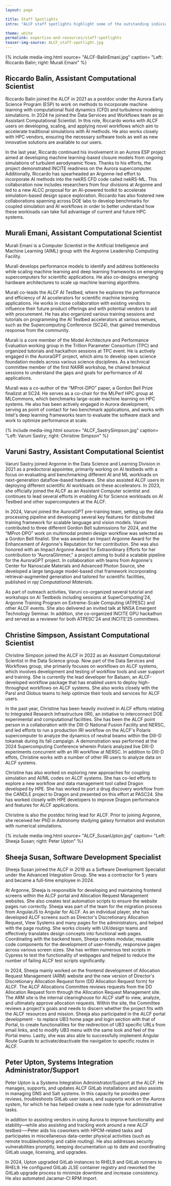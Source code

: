 ```yaml
---
layout: page

title: Staff Spotlights
intro: "ALCF staff spotlights highlight some of the outstanding individuals at the lab and their accomplishments in 2024."

theme: white
permalink: expertise-and-resources/staff-spotlights
teaser-img-source: ALCF_staff-spotlight.jpg
---
```




{% include media-img.html
   source= "ALCF-BalinEmani.jpg"
   caption= "Left: Riccardo Balin; right: Murali Emani"
%}

## Riccardo Balin, Assistant Computational Scientist

Riccardo Balin joined the ALCF in 2021 as a postdoc under the Aurora Early Science Program (ESP) to work on methods to incorporate machine learning with computational fluid dynamics (CFD) and turbulence modeling simulations. In 2024 he joined the Data Services and Workflows team as an Assistant Computational Scientist. In this role, Riccardo works with ALCF users on developing, scaling, and applying novel workflows which aim to accelerate traditional simulations with AI methods. He also works closely with HPC vendors, ensuring the necessary software tools as well as new innovative solutions are available to our users.
 
In the last year, Riccardo continued his involvement in an Aurora ESP project aimed at developing machine learning-based closure models from ongoing simulations of turbulent aerodynamic flows. Thanks to his efforts, the project demonstrated INCITE readiness on the Aurora supercomputer. Additionally, Riccardo has spearheaded an Argonne-led effort to incorporate AI methods into the nekRS CFD code called nekRS-ML. This collaboration now includes researchers from four divisions at Argonne and led to a new ALCC proposal for an AI-powered toolkit to accelerate simulation-based design space exploration. Riccardo has also fostered new collaborations spanning across DOE labs to develop benchmarks for coupled simulation and AI workflows in order to better understand how these workloads can take full advantage of current and future HPC systems. 


## Murali Emani, Assistant Computational Scientist

Murali Emani is a Computer Scientist in the Artificial Intelligence and Machine Learning (AIML) group with the Argonne Leadership Computing Facility. 

Murali develops performance models to identify and address bottlenecks while scaling machine learning and deep learning frameworks on emerging supercomputers for scientific applications. He also co-designs emerging hardware architectures to scale up machine learning algorithms. 

Murali co-leads the ALCF AI Testbed, where he explores the performance and efficiency of AI accelerators for scientific machine learning applications. He works in close collaboration with existing vendors to influence their future product offerings and with potential vendors to aid with procurement. He has also organized various training sessions and tutorials on programming the AI Testbed accelerators at various venues, such as the Supercomputing Conference (SC24), that gained tremendous response from the community. 

Murali is a core member of the Model Architecture and Performance Evaluation working group in the Trillion Parameter Consortium (TPC) and organized tutorials and hackathon sessions at TPC event. He is actively engaged in the AuroraGPT project, which aims to develop open science foundation models across various science disciplines. As a technical committee member of the first NAIRR workshop, he chaired breakout sessions to understand the gaps and goals for performance of AI applications. 

Murali was a co-author of the “MProt-DPO” paper, a Gordon Bell Prize finalizst at SC24. He serves as a co-chair for the MLPerf HPC group at MLCommons, which benchmarks large-scale machine learning on HPC systems. He also has been actively engaged in Aurora development, serving as point of contact for two benchmark applications, and works with Intel's deep learning frameworks team to evaluate the software stack and work to optimize performance at scale.



{% include media-img.html
   source= "ALCF_SastrySimpson.jpg"
   caption= "Left: Varuni Sastry; right: Christine Simpson"
%}

## Varuni Sastry, Assistant Computational Scientist

Varuni Sastry joined Argonne in the Data Science and Learning Division in 2021 as a predoctoral appointee, primarily working on AI testbeds with a focus on evaluating and benchmarking different AI and ML workloads on next-generation dataflow-based hardware. She also assisted ALCF users in deploying different scientific AI workloads on these accelerators. In 2023, she officially joined the ALCF as an Assistant Computer scientist and continues to lead several efforts in enabling AI for Science workloads on AI Testbed and other supercomputers at the ALCF.

In 2024, Varuni joined the AuroraGPT pre-training team, setting up the data processing pipeline and developing several key features for distributed training framework for scalable language and vision models. Varuni contributed to three different Gordon Bell submissions for 2024, and the “MProt-DPO” work on multimodal protein design workflow was selected as a Gordon Bell finalist. She was awarded an Impact Argonne Award for the Enhancement of Argonne's Reputation for her contribution. She was also honored with an Impact Argonne Award for Extraordinary Efforts for her contribution to “AuroraGlimmer,” a project aiming to build a scalable pipeline for the AuroraGPT project. In collaboration with teams from Argonne's Center for Nanoscale Materials and Advanced Photon Source, she developed a large language model-based chat framework incorporating retrieval-augmented generation and tailored for scientific facilities, published in _npj Computational Materials_.

As part of outreach activities, Varuni co-organized several tutorial and workshops on AI Testbeds including sessions at SuperComputing’24, Argonne Training Program on Extreme-Scale Computing (ATPESC) and other ALCF events. She also delivered an invited talk at NNSA Emergent Technology Seminar. In addition, she co-organized INCITE GPU hackathon and served as a reviewer for both ATPESC’24 and INCITE’25 committees.


## Christine Simpson, Assistant Computational Scientist

Christine Simpson joined the ALCF in 2022 as an Assistant Computational Scientist in the Data Science group. Now part of the Data Services and Workflows group, she primarily focuses on workflows on ALCF systems, which involves development and testing of workflow tools and user support and training. She is currently the lead developer for Balsam, an ALCF-developed workflow package that has enabled users to deploy high-throughput workflows on ALCF systems. She also works closely with the Parsl and Globus teams to help optimize their tools and services for ALCF users.

In the past year, Christine has been heavily involved in ALCF efforts relating to Integrated Research Infrastructure (IRI), an initiative to interconnect DOE experimental and computational facilities. She has been the ALCF point person in a collaboration with the DIII-D National Fusion Facility and NERSC, and led efforts to run a production IRI workflow on the ALCF's Polaris supercomputer to analyze the dynamics of neutral beams within the DIII-D tokamak during its fall campaign. A demonstration was performed at the 2024 Supercomputing Conference wherein Polaris analyzed live DIII-D experiments concurrent with an IRI workflow at NERSC. In addition to DIII-D effots, Christine works with a number of other IRI users to analyze data on ALCF systems.

Christine has also worked on exploring new approaches for coupling simulation and AI/ML codes on ALCF systems. She has co-led efforts to explore a new workflow and data management tool called Dragon developed by HPE. She has worked to port a drug discovery workflow from the CANDLE project to Dragon and presented on this effort at PASC24. She has worked closely with HPE developers to improve Dragon performance and features for ALCF applications.

Christine is also the postdoc hiring lead for ALCF. Prior to joining Argonne, she received her PhD in Astronomy studying galaxy formation and evolution with numerical simulations.



{% include media-img.html
   source= "ALCF_SusanUpton.jpg"
   caption= "Left: Sheeja Susan; right: Peter Upton"
%}

## Sheeja Susan, Software Development Specialist

Sheeja Susan joined the ALCF in 2019 as a Software Development Specialist under the Advanced Integration Group. She was a contractor for 5 years and became a full-time employee in 2024.

At Argonne, Sheeja is responsible for developing and maintaining frontend screens within the ALCF portal and Allocation Request Management websites. She also creates test automation scripts to ensure the website pages run correctly. Sheeja was part of the team for the migration process from AngularJS to Angular for ALCF. As an individual player, she has developed ALCF screens such as Director's Discretionary Allocation Request, View Systems and many pages for the administrators, and helped with the page routing. She works closely with UX/design teams and effectively translates design concepts into functional web pages. Coordinating with the backend team, Sheeja creates modular, reusable code components for the development of user-friendly, responsive pages across various screen sizes. She has written numerous test scripts in Cypress to test the functionality of webpages and helped to reduce the number of failing ALCF test scripts significantly.


In 2024, Sheeja mainly worked on the frontend development of Allocation Request Management (ARM) website and the new version of Director's Discretionary Allocation Request form (DD Allocation Request form) for ALCF. The ALCF Allocations Committee reviews requests from the DD Allocation Request form through the Allocation Request Management site. The ARM site is the internal clearinghouse for ALCF staff to view, analyze, and ultimately approve allocation requests. Within the site, the Committee reviews a project's goals and needs to discern whether the project fits with the ALCF resources and mission. Sheeja also participated in the ALCF portal development - to replace UB3 home page and login section with that of Portal, to create functionalities for the redirection of UB3 specific URLs from email links, and to modify UB3 menu with the same look and feel of the Portal menu. Lastly, she was also able to successfully implement Angular Route Guards to activate/deactivate the navigation to specific routes in ALCF.


## Peter Upton, Systems Integration Administrator/Support

Peter Upton is a Systems Integration Administrator/Support at the ALCF. He manages, supports, and updates ALCF GitLab installations and also assists in managing DNS and Salt systems. In this capacity he provides peer reviews, troubleshoots GitLab user issues, and supports work on the Aurora system, for which he has helped create a new node type for administrative tasks.

In addition to assisting vendors in using Aurora to improve functionality and stability—while also assisting and tracking work around a new ALCF testbed-—Peter aids his coworkers with HPCM-related tasks and participates in miscellaneous data-center physical activities (such as remote troubleshooting and cable routing). He also addresses security vulnerabilities promptly, keeping documentation up to date and coordinating GitLab usage, licensing, and upgrades.

In 2024, Upton upgraded GitLab instances to RHEL9 and GitLab runners to RHEL9. He configured GitLab JLSE container registry and reworked the GitLab upgrade process to minimize downtime and increase consistency. He also automated Jacamar-CI RPM import.




